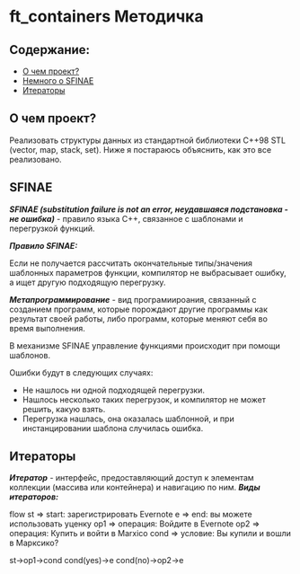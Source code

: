 # ft_containers Методичка

## Содержание:
* [О чем проект?](#what_project?)
* [Немного о SFINAE](#SFINAE)
* [Итераторы](#Iterators)

## О чем проект? <a name = "what_project?"></a>
Реализовать структуры данных из стандартной библиотеки C++98 STL (vector, map, stack, set). Ниже я постараюсь объяснить, как это все реализовано.

## SFINAE <a name = "SFINAE"></a>
***SFINAE (substitution failure is not an error, неудавшаяся подстановка - не ошибка)*** - правило языка C++, связанное с шаблонами и перегрузкой функций.

***Правило SFINAE:***

Если не получается рассчитать окончательные типы/значения шаблонных параметров функции, компилятор не выбрасывает ошибку, а ищет другую подходящую перегрузку.

***Метапрограммирование*** - вид програмиироания, связанный с созданием программ, которые порождают другие программы как результат своей работы, либо программ, которые меняют себя во время выполнения.

В механизме SFINAE управление функциями происходит при помощи шаблонов.

Ошибки будут в следующих случаях:
* Не нашлось ни одной подходящей перегрузки.
* Нашлось несколько таких перегрузок, и компилятор не может решить, какую взять.
* Перегрузка нашлась, она оказалась шаблонной, и при инстанцировании шаблона случилась ошибка.

## Итераторы  <a name = "Iterators"></a>
***Итератор*** - интерфейс, предоставляющий доступ к элементам коллекции (массива или контейнера) и навигацию по ним.
***Виды итераторов:***

flow
 st => start: зарегистрировать Evernote
 e => end: вы можете использовать уценку
 op1 => операция: Войдите в Evernote
 op2 => операция: Купить и войти в Marxico
 cond => условие: Вы купили и вошли в Марксико?

st->op1->cond
cond(yes)->e
cond(no)->op2->e

  
